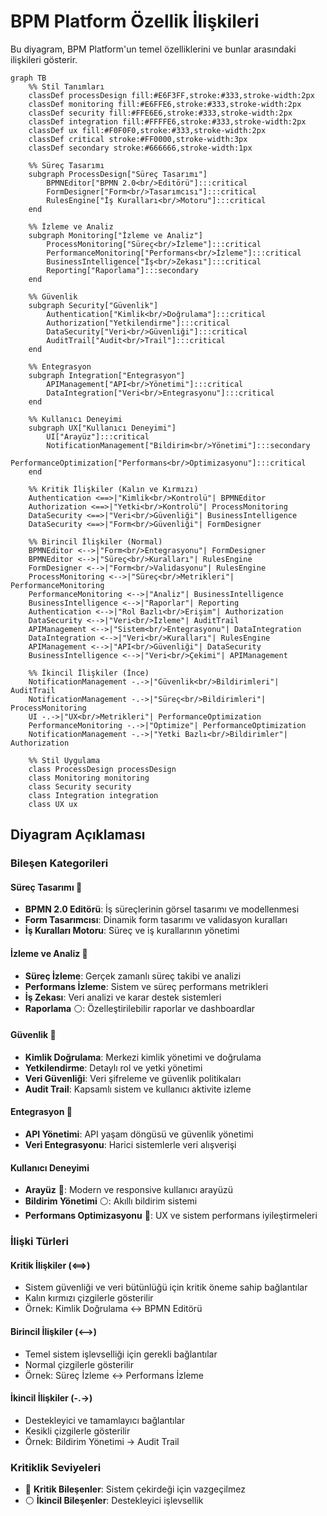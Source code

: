 # BPM Platform Özellik İlişkileri

Bu diyagram, BPM Platform'un temel özelliklerini ve bunlar arasındaki ilişkileri gösterir.

```mermaid
graph TB
    %% Stil Tanımları
    classDef processDesign fill:#E6F3FF,stroke:#333,stroke-width:2px
    classDef monitoring fill:#E6FFE6,stroke:#333,stroke-width:2px
    classDef security fill:#FFE6E6,stroke:#333,stroke-width:2px
    classDef integration fill:#FFFFE6,stroke:#333,stroke-width:2px
    classDef ux fill:#F0F0F0,stroke:#333,stroke-width:2px
    classDef critical stroke:#FF0000,stroke-width:3px
    classDef secondary stroke:#666666,stroke-width:1px

    %% Süreç Tasarımı
    subgraph ProcessDesign["Süreç Tasarımı"]
        BPMNEditor["BPMN 2.0<br/>Editörü"]:::critical
        FormDesigner["Form<br/>Tasarımcısı"]:::critical
        RulesEngine["İş Kuralları<br/>Motoru"]:::critical
    end

    %% İzleme ve Analiz
    subgraph Monitoring["İzleme ve Analiz"]
        ProcessMonitoring["Süreç<br/>İzleme"]:::critical
        PerformanceMonitoring["Performans<br/>İzleme"]:::critical
        BusinessIntelligence["İş<br/>Zekası"]:::critical
        Reporting["Raporlama"]:::secondary
    end

    %% Güvenlik
    subgraph Security["Güvenlik"]
        Authentication["Kimlik<br/>Doğrulama"]:::critical
        Authorization["Yetkilendirme"]:::critical
        DataSecurity["Veri<br/>Güvenliği"]:::critical
        AuditTrail["Audit<br/>Trail"]:::critical
    end

    %% Entegrasyon
    subgraph Integration["Entegrasyon"]
        APIManagement["API<br/>Yönetimi"]:::critical
        DataIntegration["Veri<br/>Entegrasyonu"]:::critical
    end

    %% Kullanıcı Deneyimi
    subgraph UX["Kullanıcı Deneyimi"]
        UI["Arayüz"]:::critical
        NotificationManagement["Bildirim<br/>Yönetimi"]:::secondary
        PerformanceOptimization["Performans<br/>Optimizasyonu"]:::critical
    end

    %% Kritik İlişkiler (Kalın ve Kırmızı)
    Authentication <==>|"Kimlik<br/>Kontrolü"| BPMNEditor
    Authorization <==>|"Yetki<br/>Kontrolü"| ProcessMonitoring
    DataSecurity <==>|"Veri<br/>Güvenliği"| BusinessIntelligence
    DataSecurity <==>|"Form<br/>Güvenliği"| FormDesigner

    %% Birincil İlişkiler (Normal)
    BPMNEditor <-->|"Form<br/>Entegrasyonu"| FormDesigner
    BPMNEditor <-->|"Süreç<br/>Kuralları"| RulesEngine
    FormDesigner <-->|"Form<br/>Validasyonu"| RulesEngine
    ProcessMonitoring <-->|"Süreç<br/>Metrikleri"| PerformanceMonitoring
    PerformanceMonitoring <-->|"Analiz"| BusinessIntelligence
    BusinessIntelligence <-->|"Raporlar"| Reporting
    Authentication <-->|"Rol Bazlı<br/>Erişim"| Authorization
    DataSecurity <-->|"Veri<br/>İzleme"| AuditTrail
    APIManagement <-->|"Sistem<br/>Entegrasyonu"| DataIntegration
    DataIntegration <-->|"Veri<br/>Kuralları"| RulesEngine
    APIManagement <-->|"API<br/>Güvenliği"| DataSecurity
    BusinessIntelligence <-->|"Veri<br/>Çekimi"| APIManagement

    %% İkincil İlişkiler (İnce)
    NotificationManagement -.->|"Güvenlik<br/>Bildirimleri"| AuditTrail
    NotificationManagement -.->|"Süreç<br/>Bildirimleri"| ProcessMonitoring
    UI -.->|"UX<br/>Metrikleri"| PerformanceOptimization
    PerformanceMonitoring -.->|"Optimize"| PerformanceOptimization
    NotificationManagement -.->|"Yetki Bazlı<br/>Bildirimler"| Authorization

    %% Stil Uygulama
    class ProcessDesign processDesign
    class Monitoring monitoring
    class Security security
    class Integration integration
    class UX ux
```

## Diyagram Açıklaması

### Bileşen Kategorileri

#### Süreç Tasarımı 🔴
- **BPMN 2.0 Editörü**: İş süreçlerinin görsel tasarımı ve modellenmesi
- **Form Tasarımcısı**: Dinamik form tasarımı ve validasyon kuralları
- **İş Kuralları Motoru**: Süreç ve iş kurallarının yönetimi

#### İzleme ve Analiz 🔴
- **Süreç İzleme**: Gerçek zamanlı süreç takibi ve analizi
- **Performans İzleme**: Sistem ve süreç performans metrikleri
- **İş Zekası**: Veri analizi ve karar destek sistemleri
- **Raporlama** ⚪: Özelleştirilebilir raporlar ve dashboardlar

#### Güvenlik 🔴
- **Kimlik Doğrulama**: Merkezi kimlik yönetimi ve doğrulama
- **Yetkilendirme**: Detaylı rol ve yetki yönetimi
- **Veri Güvenliği**: Veri şifreleme ve güvenlik politikaları
- **Audit Trail**: Kapsamlı sistem ve kullanıcı aktivite izleme

#### Entegrasyon 🔴
- **API Yönetimi**: API yaşam döngüsü ve güvenlik yönetimi
- **Veri Entegrasyonu**: Harici sistemlerle veri alışverişi

#### Kullanıcı Deneyimi
- **Arayüz** 🔴: Modern ve responsive kullanıcı arayüzü
- **Bildirim Yönetimi** ⚪: Akıllı bildirim sistemi
- **Performans Optimizasyonu** 🔴: UX ve sistem performans iyileştirmeleri

### İlişki Türleri

#### Kritik İlişkiler (<==>)
- Sistem güvenliği ve veri bütünlüğü için kritik öneme sahip bağlantılar
- Kalın kırmızı çizgilerle gösterilir
- Örnek: Kimlik Doğrulama ↔ BPMN Editörü

#### Birincil İlişkiler (<-->)
- Temel sistem işlevselliği için gerekli bağlantılar
- Normal çizgilerle gösterilir
- Örnek: Süreç İzleme ↔ Performans İzleme

#### İkincil İlişkiler (-.->)
- Destekleyici ve tamamlayıcı bağlantılar
- Kesikli çizgilerle gösterilir
- Örnek: Bildirim Yönetimi → Audit Trail

### Kritiklik Seviyeleri
- 🔴 **Kritik Bileşenler**: Sistem çekirdeği için vazgeçilmez
- ⚪ **İkincil Bileşenler**: Destekleyici işlevsellik 